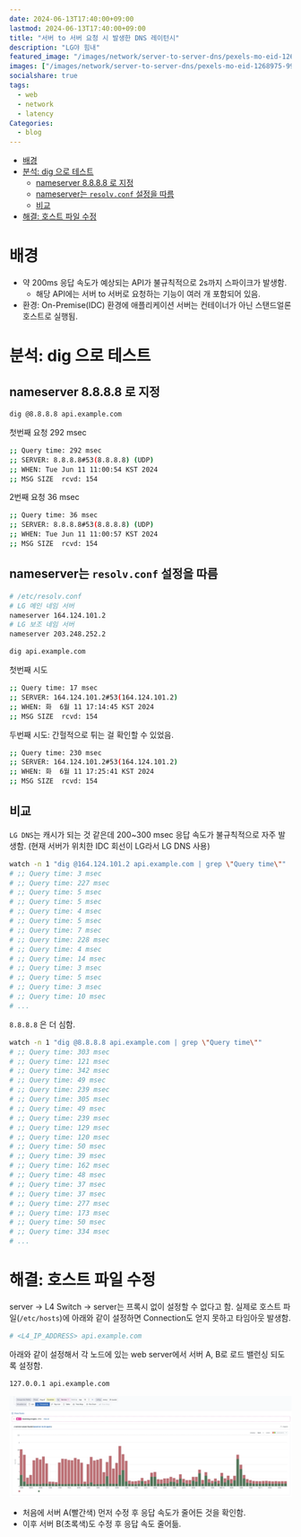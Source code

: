 ```yaml
---
date: 2024-06-13T17:40:00+09:00
lastmod: 2024-06-13T17:40:00+09:00
title: "서버 to 서버 요청 시 발생한 DNS 레이턴시"
description: "LG야 힘내"
featured_image: "/images/network/server-to-server-dns/pexels-mo-eid-1268975-9934462.webp"
images: ["/images/network/server-to-server-dns/pexels-mo-eid-1268975-9934462.webp"]
socialshare: true
tags:
  - web
  - network
  - latency
Categories:
  - blog
---
```


- [배경](#배경)
- [분석: dig 으로 테스트](#분석-dig-으로-테스트)
  - [nameserver 8.8.8.8 로 지정](#nameserver-8888-로-지정)
  - [nameserver는 `resolv.conf` 설정을 따름](#nameserver는-resolvconf-설정을-따름)
  - [비교](#비교)
- [해결: 호스트 파일 수정](#해결-호스트-파일-수정)

# 배경

- 약 200ms 응답 속도가 예상되는 API가 불규칙적으로 2s까지 스파이크가 발생함.
  - 해당 API에는 서버 to 서버로 요청하는 기능이 여러 개 포함되어 있음.
- 환경: On-Premise(IDC) 환경에 애플리케이션 서버는 컨테이너가 아닌 스탠드얼론 호스트로 실행됨.

# 분석: dig 으로 테스트

## nameserver 8.8.8.8 로 지정

```sh
dig @8.8.8.8 api.example.com
```

첫번째 요청 292 msec

```sh
;; Query time: 292 msec
;; SERVER: 8.8.8.8#53(8.8.8.8) (UDP)
;; WHEN: Tue Jun 11 11:00:54 KST 2024
;; MSG SIZE  rcvd: 154
```

2번째 요청 36 msec

```sh
;; Query time: 36 msec
;; SERVER: 8.8.8.8#53(8.8.8.8) (UDP)
;; WHEN: Tue Jun 11 11:00:57 KST 2024
;; MSG SIZE  rcvd: 154
```

## nameserver는 `resolv.conf` 설정을 따름

```sh
# /etc/resolv.conf
# LG 메인 네임 서버
nameserver 164.124.101.2
# LG 보조 네임 서버
nameserver 203.248.252.2
```

```sh
dig api.example.com
```

첫번째 시도

```sh
;; Query time: 17 msec
;; SERVER: 164.124.101.2#53(164.124.101.2)
;; WHEN: 화  6월 11 17:14:45 KST 2024
;; MSG SIZE  rcvd: 154
```

두번째 시도: 간헐적으로 튀는 걸 확인할 수 있었음.

```sh
;; Query time: 230 msec
;; SERVER: 164.124.101.2#53(164.124.101.2)
;; WHEN: 화  6월 11 17:25:41 KST 2024
;; MSG SIZE  rcvd: 154
```

## 비교

`LG DNS`는 캐시가 되는 것 같은데 200~300 msec 응답 속도가 불규칙적으로 자주 발생함.
(현재 서버가 위치한 IDC 회선이 LG라서 LG DNS 사용)

```sh
watch -n 1 "dig @164.124.101.2 api.example.com | grep \"Query time\""
# ;; Query time: 3 msec
# ;; Query time: 227 msec
# ;; Query time: 5 msec
# ;; Query time: 5 msec
# ;; Query time: 4 msec
# ;; Query time: 5 msec
# ;; Query time: 7 msec
# ;; Query time: 228 msec
# ;; Query time: 4 msec
# ;; Query time: 14 msec
# ;; Query time: 3 msec
# ;; Query time: 5 msec
# ;; Query time: 3 msec
# ;; Query time: 10 msec
# ...
```

`8.8.8.8` 은 더 심함.

```sh
watch -n 1 "dig @8.8.8.8 api.example.com | grep \"Query time\""
# ;; Query time: 303 msec
# ;; Query time: 121 msec
# ;; Query time: 342 msec
# ;; Query time: 49 msec
# ;; Query time: 239 msec
# ;; Query time: 305 msec
# ;; Query time: 49 msec
# ;; Query time: 239 msec
# ;; Query time: 129 msec
# ;; Query time: 120 msec
# ;; Query time: 50 msec
# ;; Query time: 39 msec
# ;; Query time: 162 msec
# ;; Query time: 48 msec
# ;; Query time: 37 msec
# ;; Query time: 37 msec
# ;; Query time: 277 msec
# ;; Query time: 173 msec
# ;; Query time: 50 msec
# ;; Query time: 334 msec
# ...
```

# 해결: 호스트 파일 수정

server -> L4 Switch -> server는 프록시 없이 설정할 수 없다고 함.
실제로 호스트 파일(`/etc/hosts`)에 아래와 같이 설정하면 Connection도 얻지 못하고 타임아웃 발생함.

```sh
# <L4_IP_ADDRESS> api.example.com
```

아래와 같이 설정해서 각 노드에 있는 web server에서 서버 A, B로 로드 밸런싱 되도록 설정함.

```sh
127.0.0.1 api.example.com
```

![Datadog Timeseries](/images/network/image-20240611-080044.webp)

- 처음에 서버 A(빨간색) 먼저 수정 후 응답 속도가 줄어든 것을 확인함.
- 이후 서버 B(초록색)도 수정 후 응답 속도 줄어듦.

